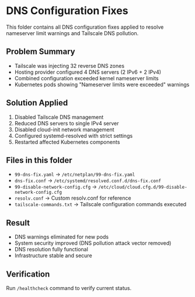 # DNS Configuration Fixes

This folder contains all DNS configuration fixes applied to resolve nameserver limit warnings and Tailscale DNS pollution.

## Problem Summary
- Tailscale was injecting 32 reverse DNS zones
- Hosting provider configured 4 DNS servers (2 IPv6 + 2 IPv4)
- Combined configuration exceeded kernel nameserver limits
- Kubernetes pods showing "Nameserver limits were exceeded" warnings

## Solution Applied
1. Disabled Tailscale DNS management
2. Reduced DNS servers to single IPv4 server
3. Disabled cloud-init network management
4. Configured systemd-resolved with strict settings
5. Restarted affected Kubernetes components

## Files in this folder
- `99-dns-fix.yaml` → `/etc/netplan/99-dns-fix.yaml`
- `dns-fix.conf` → `/etc/systemd/resolved.conf.d/dns-fix.conf`
- `99-disable-network-config.cfg` → `/etc/cloud/cloud.cfg.d/99-disable-network-config.cfg`
- `resolv.conf` → Custom resolv.conf for reference
- `tailscale-commands.txt` → Tailscale configuration commands executed

## Result
- DNS warnings eliminated for new pods
- System security improved (DNS pollution attack vector removed)
- DNS resolution fully functional
- Infrastructure stable and secure

## Verification
Run `/healthcheck` command to verify current status.